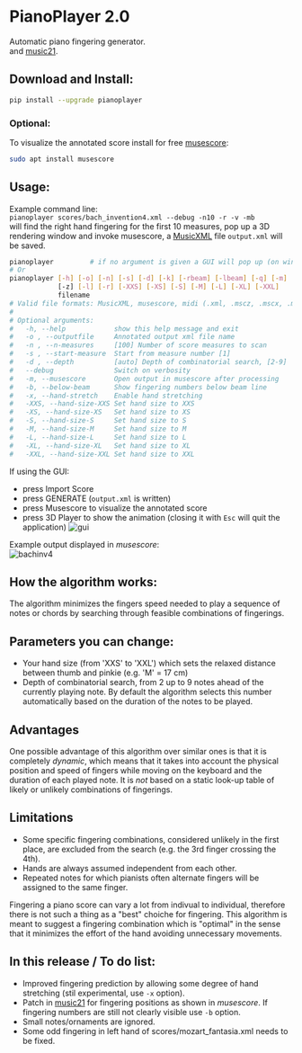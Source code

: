 # PianoPlayer 2.0
Automatic piano fingering generator. <br />
and [music21](http://web.mit.edu/music21).<br />

## Download and Install:
```bash
pip install --upgrade pianoplayer
```

### Optional:
To visualize the annotated score install for free [musescore](https://musescore.org/it/download):
```bash
sudo apt install musescore
```

## Usage: 
Example command line:<br />
`pianoplayer scores/bach_invention4.xml --debug -n10 -r -v -mb`<br />
will find the right hand fingering for the first 10 measures, 
pop up a 3D rendering window and invoke musescore, 
a [MusicXML](https://en.wikipedia.org/wiki/MusicXML)
file `output.xml` will be saved.<br />

```bash
pianoplayer         # if no argument is given a GUI will pop up (on windows try `python pianoplayer.py`)
# Or
pianoplayer [-h] [-o] [-n] [-s] [-d] [-k] [-rbeam] [-lbeam] [-q] [-m] [-v] [--vtk-speed] 
            [-z] [-l] [-r] [-XXS] [-XS] [-S] [-M] [-L] [-XL] [-XXL]
            filename
# Valid file formats: MusicXML, musescore, midi (.xml, .mscz, .mscx, .mid)
#
# Optional arguments:
#   -h, --help            show this help message and exit
#   -o , --outputfile     Annotated output xml file name
#   -n , --n-measures     [100] Number of score measures to scan
#   -s , --start-measure  Start from measure number [1]
#   -d , --depth          [auto] Depth of combinatorial search, [2-9]
#   --debug               Switch on verbosity
#   -m, --musescore       Open output in musescore after processing
#   -b, --below-beam      Show fingering numbers below beam line
#   -x, --hand-stretch    Enable hand stretching
#   -XXS, --hand-size-XXS Set hand size to XXS
#   -XS, --hand-size-XS   Set hand size to XS
#   -S, --hand-size-S     Set hand size to S
#   -M, --hand-size-M     Set hand size to M
#   -L, --hand-size-L     Set hand size to L
#   -XL, --hand-size-XL   Set hand size to XL
#   -XXL, --hand-size-XXL Set hand size to XXL
```

If using the GUI:<br />
- press Import Score
- press GENERATE (`output.xml` is written)
- press Musescore to visualize the annotated score
- press 3D Player to show the animation (closing it with `Esc` will quit the application)
![gui](https://user-images.githubusercontent.com/32848391/44989235-8582ee00-af8d-11e8-8899-e35df11a4076.png)


Example output displayed in *musescore*:<br />
![bachinv4](https://user-images.githubusercontent.com/32848391/31663245-a9e23e0c-b341-11e7-9e07-d90d4959521b.png)


## How the algorithm works:
The algorithm minimizes the fingers speed needed to play a sequence of notes or chords by searching 
through feasible combinations of fingerings. 

## Parameters you can change:
- Your hand size (from 'XXS' to 'XXL') which sets the relaxed distance between thumb and pinkie (e.g. 'M' = 17 cm)
- Depth of combinatorial search, from 2 up to 9 notes ahead of the currently playing note. By
default the algorithm selects this number automatically based on the duration of the notes to be played.

## Advantages
One possible advantage of this algorithm over similar ones is that it is completely *dynamic*, 
which means that it 
takes into account the physical position and speed of fingers while moving on the keyboard 
and the duration of each played note. 
It is *not* based on a static look-up table of likely or unlikely combinations of fingerings.

## Limitations
- Some specific fingering combinations, considered unlikely in the first place, are excluded from the 
search (e.g. the 3rd finger crossing the 4th). 
- Hands are always assumed independent from each other.
- Repeated notes for which pianists often alternate fingers will be assigned to the same finger.


Fingering a piano score can vary a lot from indivual to individual, therefore there is not such 
a thing as a "best" choiche for fingering. 
This algorithm is meant to suggest a fingering combination which is "optimal" in the sense that it
minimizes the effort of the hand avoiding unnecessary movements. 

## In this release / To do list:
- Improved fingering prediction by allowing some degree of hand stretching (stil experimental, use `-x` option).
- Patch in [music21](http://web.mit.edu/music21) for fingering positions as shown in *musescore*. 
If fingering numbers are still not clearly visible use `-b` option.
- Small notes/ornaments are ignored.
- Some odd fingering in left hand of scores/mozart_fantasia.xml needs to be fixed.


